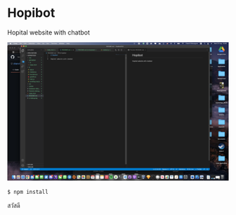 # Hopibot 

Hopital website with chatbot 

![](assets/testing.png)

<!-- How to write README 
How to หาอ่าน syntax
Sample
-->

```bash
$ npm install
```
สวัสดี